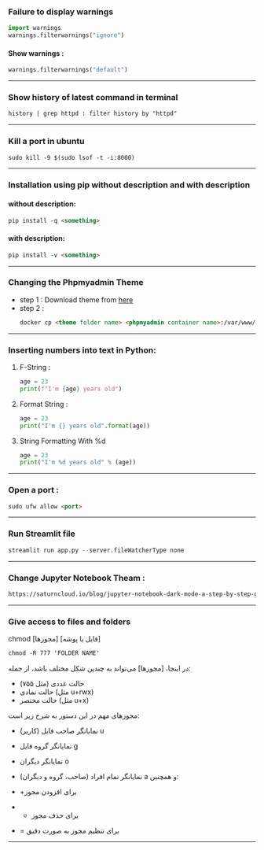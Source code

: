 ### Failure to display warnings

```python
import warnings
warnings.filterwarnings("ignore")
```

#### Show warnings :
```python
warnings.filterwarnings("default")
```

---


### Show history of latest command in terminal

```markdown
history | grep httpd : filter history by "httpd"
```

---

### Kill a port in ubuntu

```markdown
sudo kill -9 $(sudo lsof -t -i:8000)
```

---

### Installation using pip without description and with description

#### without description:
```markdown
pip install -q <something>
```

#### with description:
```markdown
pip install -v <something>
```

---

### Changing the Phpmyadmin Theme

- step 1 :
  Download theme from [here](https://www.phpmyadmin.net/themes/)
- step 2 :
  ```markdown
  docker cp <theme folder name> <phpmyadmin container name>:/var/www/html/themes/
  ```

---

### Inserting numbers into text in Python:

1) F-String :
   ```python
   age = 23
   print(f"I'm {age} years old")
   ```
2) Format String :
   ```python
   age = 23
   print("I'm {} years old".format(age))
   ```
3) String Formatting With %d
   ```python
   age = 23
   print("I'm %d years old" % (age))
   ```

---

### Open a port :

```markdown
sudo ufw allow <port>
```

---

### Run Streamlit file

```python
streamlit run app.py --server.fileWatcherType none
```

---

### Change Jupyter Notebook Theam :
```markdown
https://saturncloud.io/blog/jupyter-notebook-dark-mode-a-step-by-step-guide/
```

---

### Give access to files and folders

chmod [مجوزها] [فایل یا پوشه]

```markdown
chmod -R 777 'FOLDER NAME'
```

در اینجا، [مجوزها] می‌تواند به چندین شکل مختلف باشد، از جمله:

- حالت عددی (مثل ۷۵۵)
- حالت نمادی (مثل u+rwx)
- حالت مختصر (مثل u+x)

مجوزهای مهم در این دستور به شرح زیر است:

- نمایانگر صاحب فایل (کاربر) u
- نمایانگر گروه فایل g
- نمایانگر دیگران o
- نمایانگر تمام افراد (صاحب، گروه و دیگران) a
و همچنین:

- +برای افزودن مجوز
- - برای حذف مجوز
- = برای تنظیم مجوز به صورت دقیق
 

---

